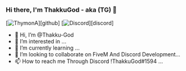 ### Hi there, I'm ThakkuGod - aka (TG) 👋

[![ThymonA](https://i.imgur.com/X5ocARk.png)][github]
[![Discord](https://img.shields.io/badge/Discord-Tigo%239999-7289DA?logo=discord&style=for-the-badge)][discord]



- 👋 Hi, I’m @Thakku-God
- 👀 I’m interested in ...
- 🌱 I’m currently learning ...
- 💞️ I’m looking to collaborate on FiveM And Discord Development...
- 📫 How to reach me Through Discord !ThakkuGod#1594 ...

<!---
Thakku-God/Thakku-God is a ✨ special ✨ repository because its `README.md` (this file) appears on your GitHub profile.
You can click the Preview link to take a look at your changes.
--->
